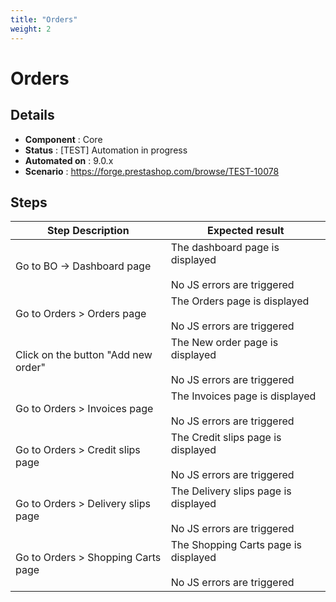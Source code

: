 ```yaml
---
title: "Orders"
weight: 2
---
```


# Orders
## Details
* **Component** : Core
* **Status** : [TEST] Automation in progress
* **Automated on** : 9.0.x
* **Scenario** : https://forge.prestashop.com/browse/TEST-10078

## Steps
| Step Description | Expected result |
| ----- | ----- |
| Go to BO -> Dashboard page | The dashboard page is displayed<br><br>No JS errors are triggered |
| Go to Orders > Orders page | The Orders page is displayed<br><br>No JS errors are triggered |
| Click on the button "Add new order" | The New order page is displayed<br><br>No JS errors are triggered |
| Go to Orders > Invoices page | The Invoices page is displayed<br><br>No JS errors are triggered |
| Go to Orders > Credit slips page | The Credit slips page is displayed<br><br>No JS errors are triggered |
| Go to Orders > Delivery slips page | The Delivery slips page is displayed<br><br>No JS errors are triggered |
| Go to Orders > Shopping Carts page | The Shopping Carts page is displayed<br><br>No JS errors are triggered |
